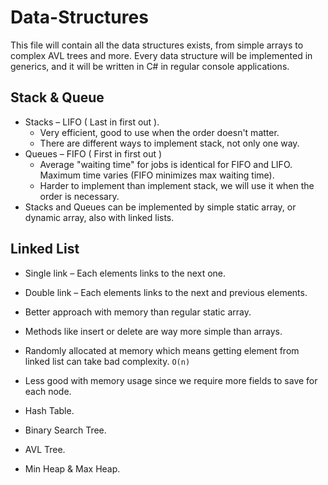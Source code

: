 # Data-Structures
This file will contain all the data structures exists, from simple arrays to complex AVL trees and more.
Every data structure will be implemented in generics, and it will be written in C# in regular console applications.

## Stack & Queue

- Stacks – LIFO ( Last in first out ).
    - Very efficient, good to use when the order doesn't matter.
    - There are different ways to implement stack, not only one way.
- Queues – FIFO ( First in first out )
    - Average "waiting time" for jobs is identical for FIFO and LIFO. Maximum time varies (FIFO minimizes max waiting time).
    - Harder to implement than implement stack, we will use it when the order is necessary.
- Stacks and Queues can be implemented by simple static array, or dynamic array, also with linked lists.

## Linked List

- Single link – Each elements links to the next one.
- Double link – Each elements links to the next and previous elements.
- Better approach with memory than regular static array.
- Methods like insert or delete are way more simple than arrays.
- Randomly allocated at memory which means getting element from linked list can take bad complexity. `O(n)`
- Less good with memory usage since we require more fields to save for each node.



 - Hash Table.
 - Binary Search Tree.
 - AVL Tree.
 - Min Heap & Max Heap.